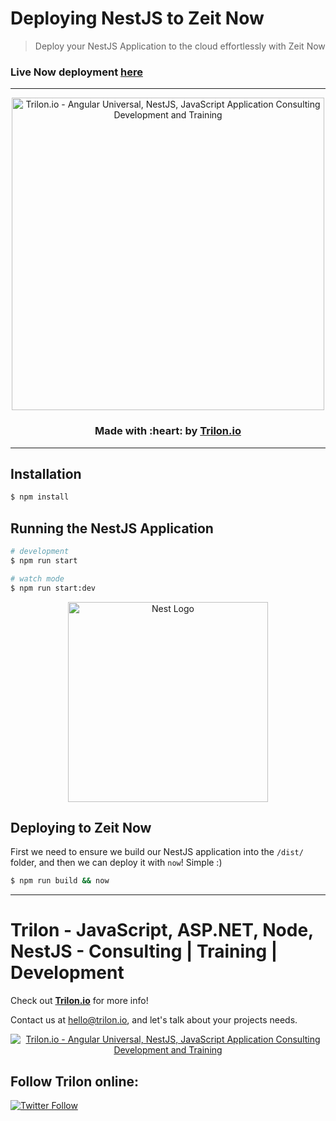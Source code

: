 # Deploying NestJS to Zeit Now

> Deploy your NestJS Application to the cloud effortlessly with Zeit Now

### Live Now deployment [here](https://nestjs-zeit.now.sh/)

---

<p align="center">
  <a href="https://trilon.io" target="_blank">
        <img width="500" height="auto" src="https://trilon.io/trilon-logo-clear.png" alt="Trilon.io - Angular Universal, NestJS, JavaScript Application Consulting Development and Training">
  </a>
</p>


<h3 align="center"> Made with :heart: by <a href="https://trilon.io">Trilon.io</a></h3>

---

## Installation

```bash
$ npm install
```

## Running the NestJS Application

```bash
# development
$ npm run start

# watch mode
$ npm run start:dev
```

<p align="center">
  <a href="http://nestjs.com/" target="blank"><img src="https://nestjs.com/img/logo_text.svg" width="320" alt="Nest Logo" /></a>
</p>

## Deploying to Zeit Now

First we need to ensure we build our NestJS application into the `/dist/` folder, and then we can deploy it with `now`! Simple :)

```bash
$ npm run build && now
```


----

# Trilon - JavaScript, ASP.NET, Node, NestJS - Consulting | Training | Development

Check out **[Trilon.io](https://Trilon.io)** for more info! 

Contact us at <hello@trilon.io>, and let's talk about your projects needs.

<p align="center">
  <a href="https://trilon.io" target="_blank">
        <img src="https://trilon.io/trilon-logo-clear.png" alt="Trilon.io - Angular Universal, NestJS, JavaScript Application Consulting Development and Training">
  </a>
</p>

## Follow Trilon online:

[![Twitter Follow](https://img.shields.io/twitter/follow/Trilon_io.svg?style=social)](https://twitter.com/Trilon_io)

